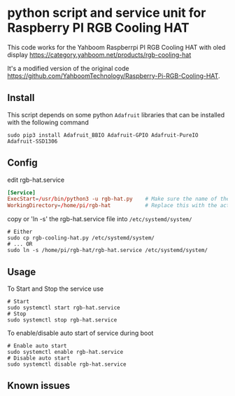 # python script and service unit for Raspberry PI RGB Cooling HAT

This code works for the Yahboom Raspberrpi PI RGB Cooling HAT with oled display <https://category.yahboom.net/products/rgb-cooling-hat>

It's a modified version of the original code <https://github.com/YahboomTechnology/Raspberry-Pi-RGB-Cooling-HAT>.

## Install

This script depends on some python ```Adafruit``` libraries that can be installed with the following command

```Shell
sudo pip3 install Adafruit_BBIO Adafruit-GPIO Adafruit-PureIO Adafruit-SSD1306
```

## Config

edit rgb-hat.service

```conf
[Service]
ExecStart=/usr/bin/python3 -u rgb-hat.py    # Make sure the name of the file is correct
WorkingDirectory=/home/pi/rgb-hat           # Replace this with the actual script location
```

copy or 'ln -s' the rgb-hat.service file into ```/etc/systemd/system/```

```Shell
# Either
sudo cp rgb-cooling-hat.py /etc/systemd/system/
# ... OR
sudo ln -s /home/pi/rgb-hat/rgb-hat.service /etc/systemd/system/
```

## Usage

To Start and Stop the service use

```Shell
# Start
sudo systemctl start rgb-hat.service
# Stop
sudo systemctl stop rgb-hat.service
```

To enable/disable auto start of service during boot

```Shell
# Enable auto start
sudo systemctl enable rgb-hat.service
# Disable auto start
sudo systemctl disable rgb-hat.service
```

## Known issues
